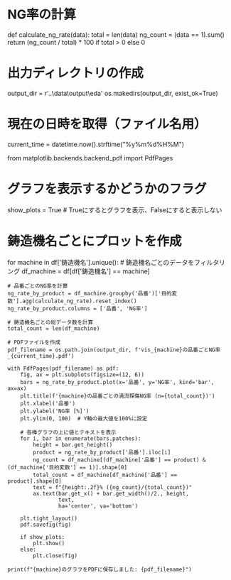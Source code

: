 
# NG率の計算
def calculate_ng_rate(data):
    total = len(data)
    ng_count = (data == 1).sum()
    return (ng_count / total) * 100 if total > 0 else 0

# 出力ディレクトリの作成
output_dir = r'..\data\output\eda'
os.makedirs(output_dir, exist_ok=True)

# 現在の日時を取得（ファイル名用）
current_time = datetime.now().strftime("%y%m%d%H%M")

from matplotlib.backends.backend_pdf import PdfPages

# グラフを表示するかどうかのフラグ
show_plots = True  # Trueにするとグラフを表示、Falseにすると表示しない

# 鋳造機名ごとにプロットを作成
for machine in df['鋳造機名'].unique():
    # 鋳造機名ごとのデータをフィルタリング
    df_machine = df[df['鋳造機名'] == machine]
    
    # 品番ごとのNG率を計算
    ng_rate_by_product = df_machine.groupby('品番')['目的変数'].agg(calculate_ng_rate).reset_index()
    ng_rate_by_product.columns = ['品番', 'NG率']
    
    # 鋳造機名ごとの総データ数を計算
    total_count = len(df_machine)
    
    # PDFファイルを作成
    pdf_filename = os.path.join(output_dir, f'vis_{machine}の品番ごとNG率_{current_time}.pdf')
    
    with PdfPages(pdf_filename) as pdf:
        fig, ax = plt.subplots(figsize=(12, 6))
        bars = ng_rate_by_product.plot(x='品番', y='NG率', kind='bar', ax=ax)
        plt.title(f'{machine}の品番ごとの渦流探傷NG率 (n={total_count})')
        plt.xlabel('品番')
        plt.ylabel('NG率 [%]')
        plt.ylim(0, 100)  # Y軸の最大値を100%に設定

        # 各棒グラフの上に値とテキストを表示
        for i, bar in enumerate(bars.patches):
            height = bar.get_height()
            product = ng_rate_by_product['品番'].iloc[i]
            ng_count = df_machine[(df_machine['品番'] == product) & (df_machine['目的変数'] == 1)].shape[0]
            total_count = df_machine[df_machine['品番'] == product].shape[0]
            text = f"{height:.2f}% ({ng_count}/{total_count})"
            ax.text(bar.get_x() + bar.get_width()/2., height,
                    text,
                    ha='center', va='bottom')

        plt.tight_layout()
        pdf.savefig(fig)
        
        if show_plots:
            plt.show()
        else:
            plt.close(fig)

    print(f"{machine}のグラフをPDFに保存しました: {pdf_filename}")
